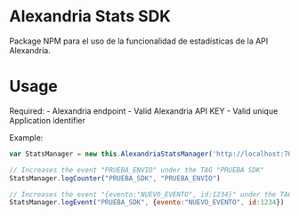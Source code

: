 # Alexandria Stats SDK

Package NPM para el uso de la funcionalidad de estadísticas de la API Alexandria.

# Usage

Required:
    - Alexandria endpoint
    - Valid Alexandria API KEY
    - Valid unique Application identifier

Example:

````javascript 
var StatsManager = new this.AlexandriaStatsManager('http://localhost:7000/api','API_KEY_VERY_SECURE','UNIQUE_APPLICATION_IDENTIFIER')

// Increases the event "PRUEBA_ENVIO" under the TAG "PRUEBA SDK"
StatsManager.logCounter("PRUEBA_SDK", "PRUEBA_ENVIO")

// Increases the event "{evento:"NUEVO_EVENTO", id:1234}" under the TAG "PRUEBA SDK"
StatsManager.logEvent("PRUEBA_SDK", {evento:"NUEVO_EVENTO", id:1234})

````
